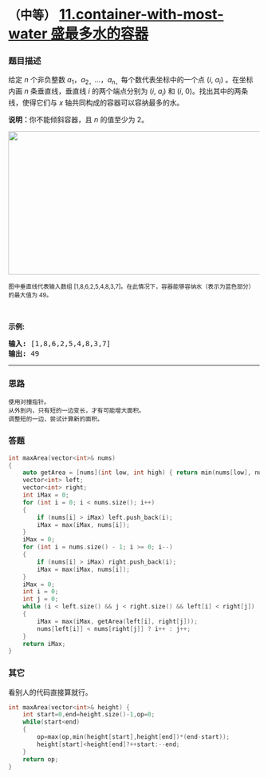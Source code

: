 # `（中等）`  [11.container-with-most-water 盛最多水的容器](https://leetcode-cn.com/problems/container-with-most-water/)

### 题目描述
<p>给定 <em>n</em> 个非负整数 <em>a</em><sub>1</sub>，<em>a</em><sub>2，</sub>...，<em>a</em><sub>n，</sub>每个数代表坐标中的一个点&nbsp;(<em>i</em>,&nbsp;<em>a<sub>i</sub></em>) 。在坐标内画 <em>n</em> 条垂直线，垂直线 <em>i</em>&nbsp;的两个端点分别为&nbsp;(<em>i</em>,&nbsp;<em>a<sub>i</sub></em>) 和 (<em>i</em>, 0)。找出其中的两条线，使得它们与&nbsp;<em>x</em>&nbsp;轴共同构成的容器可以容纳最多的水。</p>

<p><strong>说明：</strong>你不能倾斜容器，且&nbsp;<em>n</em>&nbsp;的值至少为 2。</p>

<p><img style="height: 287px; width: 600px;" src="https://aliyun-lc-upload.oss-cn-hangzhou.aliyuncs.com/aliyun-lc-upload/uploads/2018/07/25/question_11.jpg" alt=""></p>

<p><small>图中垂直线代表输入数组 [1,8,6,2,5,4,8,3,7]。在此情况下，容器能够容纳水（表示为蓝色部分）的最大值为&nbsp;49。</small></p>

<p>&nbsp;</p>

<p><strong>示例:</strong></p>

<pre><strong>输入:</strong> [1,8,6,2,5,4,8,3,7]
<strong>输出:</strong> 49</pre>


---
### 思路
```
使用对撞指针。  
从外到内，只有短的一边变长，才有可能增大面积。  
调整短的一边，尝试计算新的面积。  
```

### 答题
``` C++
int maxArea(vector<int>& nums) 
{
	auto getArea = [nums](int low, int high) { return min(nums[low], nums[high]) * abs(low - high); };
	vector<int> left;
	vector<int> right;
	int iMax = 0;
	for (int i = 0; i < nums.size(); i++)
	{
		if (nums[i] > iMax) left.push_back(i);
		iMax = max(iMax, nums[i]);
	}
	iMax = 0;
	for (int i = nums.size() - 1; i >= 0; i--)
	{
		if (nums[i] > iMax) right.push_back(i);
		iMax = max(iMax, nums[i]);
	}
	iMax = 0;
	int i = 0;
	int j = 0;
	while (i < left.size() && j < right.size() && left[i] < right[j])
	{
		iMax = max(iMax, getArea(left[i], right[j]));
		nums[left[i]] < nums[right[j]] ? i++ : j++;
	}
	return iMax;
}
```

### 其它
看别人的代码直接算就行。
``` C++
int maxArea(vector<int>& height) {
	int start=0,end=height.size()-1,op=0;
	while(start<end)
	{
		op=max(op,min(height[start],height[end])*(end-start));
		height[start]<height[end]?++start:--end;
	}
	return op;
}
```

